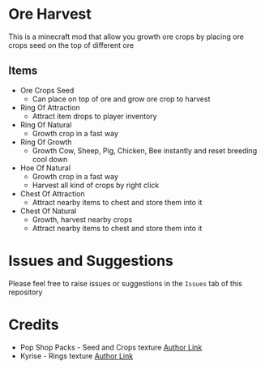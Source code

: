 # Ore Harvest

This is a minecraft mod that allow you growth ore crops by placing ore crops seed on the top of different ore

## Items

* Ore Crops Seed
  * Can place on top of ore and grow ore crop to harvest
* Ring Of Attraction
  * Attract item drops to player inventory
* Ring Of Natural
  * Growth crop in a fast way
* Ring Of Growth
  * Growth Cow, Sheep, Pig, Chicken, Bee instantly and reset breeding cool down
* Hoe Of Natural
  * Growth crop in a fast way
  * Harvest all kind of crops by right click
* Chest Of Attraction
  * Attract nearby items to chest and store them into it
* Chest Of Natural
  * Growth, harvest nearby crops
  * Attract nearby items to chest and store them into it


# Issues and Suggestions

Please feel free to raise issues or suggestions in the `Issues` tab of this repository

# Credits
* Pop Shop Packs - Seed and Crops texture [Author Link](https://pop-shop-packs.itch.io/)
* Kyrise - Rings texture [Author Link](https://kyrise.itch.io/)
